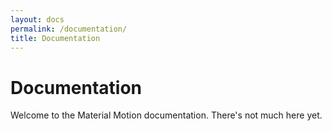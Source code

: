 ```yaml
---
layout: docs
permalink: /documentation/
title: Documentation
---
```


# Documentation

Welcome to the Material Motion documentation. There's not much here yet.

